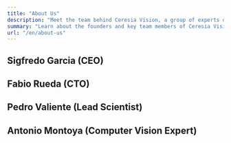 ```yaml
---
title: "About Us"
description: "Meet the team behind Ceresia Vision, a group of experts dedicated to revolutionizing agriculture with computer vision."
summary: "Learn about the founders and key team members of Ceresia Vision."
url: "/en/about-us"
---
```

## Sigfredo Garcia (CEO)

## Fabio Rueda (CTO)

## Pedro Valiente (Lead Scientist)

## Antonio Montoya (Computer Vision Expert)
